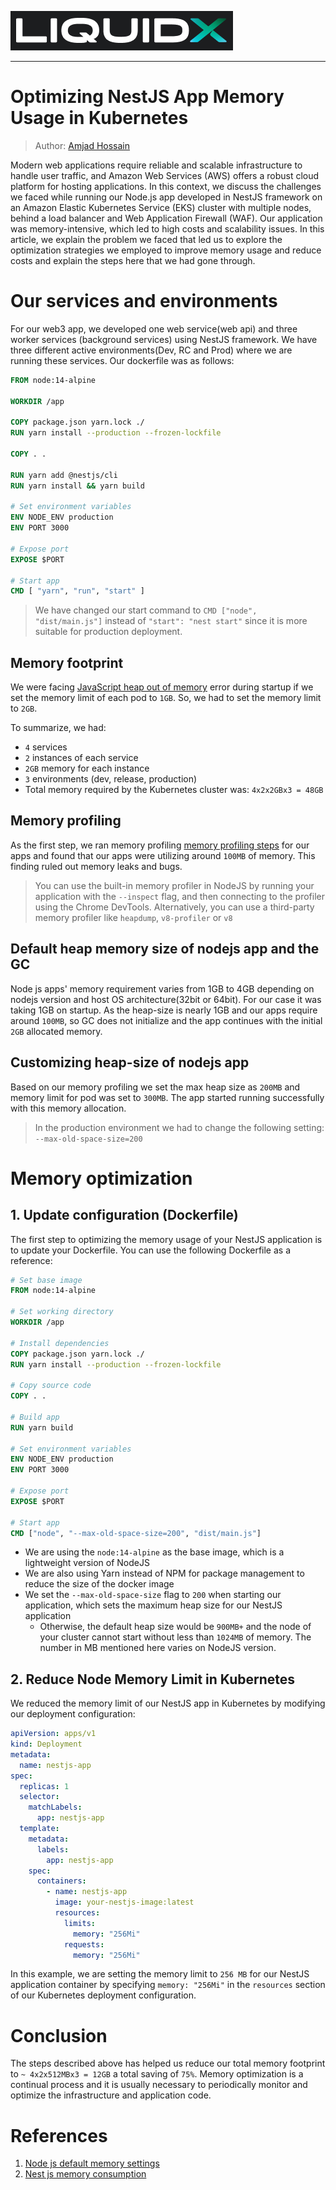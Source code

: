 ![LiquidXLogo.png](./img/LiquidXLogoDarkBg.png)

---

# Optimizing NestJS App Memory Usage in Kubernetes

> Author: [Amjad Hossain](https://www.linkedin.com/in/md-amjad-hossain-rahat/)

Modern web applications require reliable and scalable infrastructure to handle user traffic, and Amazon Web Services (AWS) offers a robust cloud platform for hosting applications. In this context, we discuss the challenges we faced while running our Node.js app developed in NestJS framework on an Amazon Elastic Kubernetes Service (EKS) cluster with multiple nodes, behind a load balancer and Web Application Firewall (WAF). Our application was memory-intensive, which led to high costs and scalability issues. In this article, we explain the problem we faced that led us to explore the optimization strategies we employed to improve memory usage and reduce costs and explain the steps here that we had gone through.

# Our services and environments
For our web3 app, we developed one web service(web api) and three worker services (background services) using NestJS framework. We have three different active environments(Dev, RC and Prod) where we are running these services. Our dockerfile was as follows:

```dockerfile
FROM node:14-alpine

WORKDIR /app

COPY package.json yarn.lock ./
RUN yarn install --production --frozen-lockfile

COPY . .

RUN yarn add @nestjs/cli
RUN yarn install && yarn build

# Set environment variables
ENV NODE_ENV production
ENV PORT 3000

# Expose port
EXPOSE $PORT

# Start app
CMD [ "yarn", "run", "start" ]
```

> We have changed our start command to `CMD ["node", "dist/main.js"]` instead of `"start": "nest start"` since it is more suitable for production deployment.

## Memory footprint
We were facing [JavaScript heap out of memory](https://felixgerschau.com/javascript-heap-out-of-memory-error/) error during startup if we set the memory limit of each pod to `1GB`.  So, we had to set the memory limit to `2GB`.  

To summarize, we had:
- `4` services 
- `2` instances of each service
- `2GB` memory for each instance
- `3` environments (dev, release, production)
- Total memory required by the Kubernetes cluster was: `4x2x2GBx3 = 48GB`


## Memory profiling
As the first step, we ran memory profiling [memory profiling steps](./memory_profiling_nestjs_apps.html) for our apps and found that our apps were utilizing around `100MB` of memory.  This finding ruled out memory leaks and bugs.

> You can use the built-in memory profiler in NodeJS by running your application with the `--inspect` flag, and then connecting to the profiler using the Chrome DevTools. Alternatively, you can use a third-party memory profiler like `heapdump`,  `v8-profiler` or `v8`

## Default heap memory size of nodejs app and the GC
Node js apps' memory requirement varies from 1GB to 4GB depending on nodejs version and host OS architecture(32bit or 64bit). For our case it was taking 1GB on startup. As the heap-size is nearly 1GB and our apps require around `100MB`, so GC does not initialize and the app continues with the initial `2GB` allocated memory.

## Customizing heap-size of nodejs app
Based on our memory profiling we set the max heap size as `200MB` and memory limit for pod was set to `300MB`. The app started running successfully with this memory allocation. 

> In the production environment we had to change the following setting:  `--max-old-space-size=200`

# Memory optimization
## 1. Update configuration (Dockerfile)

The first step to optimizing the memory usage of your NestJS application is to update your Dockerfile. You can use the following Dockerfile as a reference:

```dockerfile
# Set base image
FROM node:14-alpine

# Set working directory
WORKDIR /app

# Install dependencies
COPY package.json yarn.lock ./
RUN yarn install --production --frozen-lockfile

# Copy source code
COPY . .

# Build app
RUN yarn build

# Set environment variables
ENV NODE_ENV production
ENV PORT 3000

# Expose port
EXPOSE $PORT

# Start app
CMD ["node", "--max-old-space-size=200", "dist/main.js"]
```

- We are using the `node:14-alpine` as the base image, which is a lightweight version of NodeJS
- We are also using Yarn instead of NPM for package management to reduce the size of the docker image
- We set the `--max-old-space-size` flag to `200` when starting our application, which sets the maximum heap size for our NestJS application
  - Otherwise, the default heap size would be `900MB+` and the node of your cluster cannot start without less than `1024MB` of memory. The number in MB mentioned here varies on NodeJS version.

## 2. Reduce Node Memory Limit in Kubernetes
We reduced the memory limit of our NestJS app in Kubernetes by modifying our deployment configuration:

```yaml
apiVersion: apps/v1
kind: Deployment
metadata:
  name: nestjs-app
spec:
  replicas: 1
  selector:
    matchLabels:
      app: nestjs-app
  template:
    metadata:
      labels:
        app: nestjs-app
    spec:
      containers:
        - name: nestjs-app
          image: your-nestjs-image:latest
          resources:
            limits:
              memory: "256Mi"
            requests:
              memory: "256Mi"
```

In this example, we are setting the memory limit to `256 MB` for our NestJS application container by specifying `memory: "256Mi"` in the `resources` section of our Kubernetes deployment configuration.

# Conclusion
The steps described above has helped us reduce our total memory footprint to `~ 4x2x512MBx3 = 12GB` a total saving of `75%`.  Memory optimization is a continual process and it is usually necessary to periodically monitor and optimize the infrastructure and application code.

# References
1. [Node js default memory settings](https://medium.com/geekculture/node-js-default-memory-settings-3c0fe8a9ba1)
2. [Nest js memory consumption](https://stackoverflow.com/questions/72123632/how-to-get-back-to-point-0-of-memory-consumption-with-nestjs)
